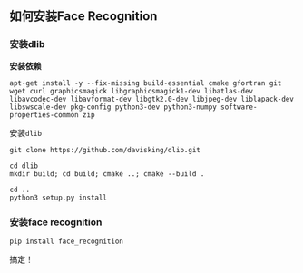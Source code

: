 ## 如何安装Face Recognition

### 安装dlib

**安装依赖**

```shell
apt-get install -y --fix-missing build-essential cmake gfortran git wget curl graphicsmagick libgraphicsmagick1-dev libatlas-dev libavcodec-dev libavformat-dev libgtk2.0-dev libjpeg-dev liblapack-dev libswscale-dev pkg-config python3-dev python3-numpy software-properties-common zip
```

安装`dlib`

``` shell
git clone https://github.com/davisking/dlib.git

cd dlib
mkdir build; cd build; cmake ..; cmake --build .

cd ..
python3 setup.py install
```

### 安装face recognition

```shell
pip install face_recognition
```



搞定！